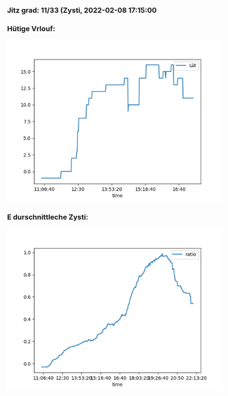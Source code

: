 ### Jitz grad: 11/33 (Zysti, 2022-02-08 17:15:00

### Hütige Vrlouf:
![Graph](Today.png)

### E durschnittleche Zysti:
![Graph](Zysti.png)